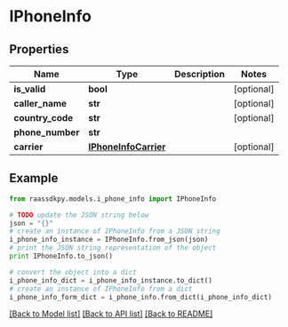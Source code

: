 # IPhoneInfo


## Properties
Name | Type | Description | Notes
------------ | ------------- | ------------- | -------------
**is_valid** | **bool** |  | [optional] 
**caller_name** | **str** |  | [optional] 
**country_code** | **str** |  | [optional] 
**phone_number** | **str** |  | 
**carrier** | [**IPhoneInfoCarrier**](IPhoneInfoCarrier.md) |  | [optional] 

## Example

```python
from raassdkpy.models.i_phone_info import IPhoneInfo

# TODO update the JSON string below
json = "{}"
# create an instance of IPhoneInfo from a JSON string
i_phone_info_instance = IPhoneInfo.from_json(json)
# print the JSON string representation of the object
print IPhoneInfo.to_json()

# convert the object into a dict
i_phone_info_dict = i_phone_info_instance.to_dict()
# create an instance of IPhoneInfo from a dict
i_phone_info_form_dict = i_phone_info.from_dict(i_phone_info_dict)
```
[[Back to Model list]](../README.md#documentation-for-models) [[Back to API list]](../README.md#documentation-for-api-endpoints) [[Back to README]](../README.md)


